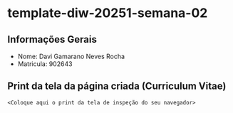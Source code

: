 # template-diw-20251-semana-02

## Informações Gerais
- Nome: Davi Gamarano Neves Rocha
- Matricula: 902643

## Print da tela da página criada (Curriculum Vitae)

`<Coloque aqui o print da tela de inspeção do seu navegador>`
